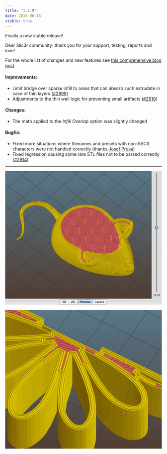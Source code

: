 ```yaml
---
title: "1.2.9"
date: 2015-06-16
stable: true
---
```


Finally a new stable release!

Dear Slic3r community: thank you for your support, testing, reports and love!

For the whole list of changes and new features see [this comprehensive blog post](/blog/new-stable-1.2.9/).

#### Improvements:



*   Limit bridge over sparse infill to areas that can absorb such extrudate in case of thin layers ([#2899](https://github.com/alexrj/Slic3r/issues/2899))
*   Adjustments to the thin wall logic for preventing small artifacts ([#2910](https://github.com/alexrj/Slic3r/issues/2910))



#### Changes:

*   The math applied to the _Infill Overlap_ option was slightly changed

#### Bugfix:



*   Fixed more situations where filenames and presets with non-ASCII characters were not handled correctly (thanks [Josef Prusa](http://www.prusa3d.com/))
*   Fixed regression causing some rare STL files not to be parsed correctly ([#2914](https://github.com/alexrj/Slic3r/issues/2914))

* * *

![](01.jpg)

![](02.jpg)
